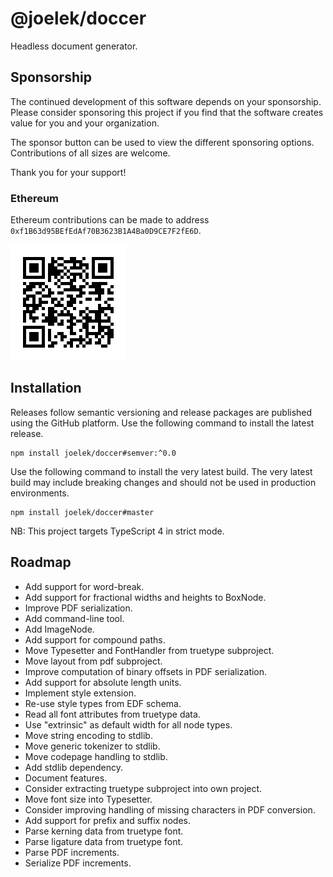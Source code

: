 # @joelek/doccer

Headless document generator.

## Sponsorship

The continued development of this software depends on your sponsorship. Please consider sponsoring this project if you find that the software creates value for you and your organization.

The sponsor button can be used to view the different sponsoring options. Contributions of all sizes are welcome.

Thank you for your support!

### Ethereum

Ethereum contributions can be made to address `0xf1B63d95BEfEdAf70B3623B1A4Ba0D9CE7F2fE6D`.

![](./eth.png)

## Installation

Releases follow semantic versioning and release packages are published using the GitHub platform. Use the following command to install the latest release.

```
npm install joelek/doccer#semver:^0.0
```

Use the following command to install the very latest build. The very latest build may include breaking changes and should not be used in production environments.

```
npm install joelek/doccer#master
```

NB: This project targets TypeScript 4 in strict mode.

## Roadmap

* Add support for word-break.
* Add support for fractional widths and heights to BoxNode.
* Improve PDF serialization.
* Add command-line tool.
* Add ImageNode.
* Add support for compound paths.
* Move Typesetter and FontHandler from truetype subproject.
* Move layout from pdf subproject.
* Improve computation of binary offsets in PDF serialization.
* Add support for absolute length units.
* Implement style extension.
* Re-use style types from EDF schema.
* Read all font attributes from truetype data.
* Use "extrinsic" as default width for all node types.
* Move string encoding to stdlib.
* Move generic tokenizer to stdlib.
* Move codepage handling to stdlib.
* Add stdlib dependency.
* Document features.
* Consider extracting truetype subproject into own project.
* Move font size into Typesetter.
* Consider improving handling of missing characters in PDF conversion.
* Add support for prefix and suffix nodes.
* Parse kerning data from truetype font.
* Parse ligature data from truetype font.
* Parse PDF increments.
* Serialize PDF increments.
